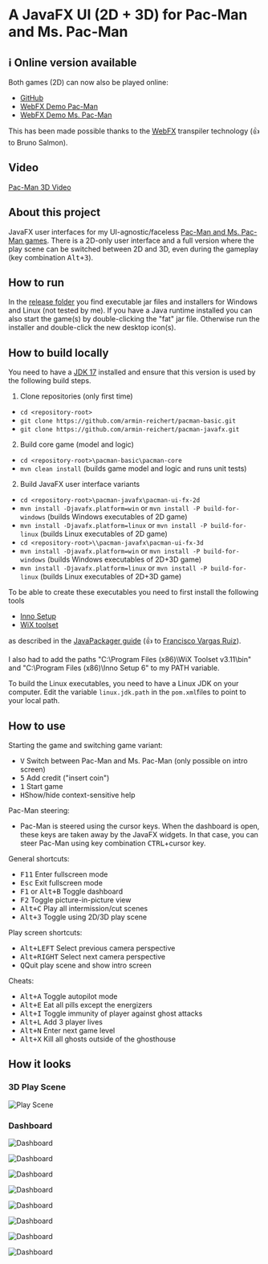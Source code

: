 # A JavaFX UI (2D + 3D) for Pac-Man and Ms. Pac-Man

## ℹ️ Online version available

Both games (2D) can now also be played online:
- [GitHub](https://armin-reichert.github.io/webfx-pacman/)
- [WebFX Demo Pac-Man](https://pacman.webfx.dev/)
- [WebFX Demo Ms. Pac-Man](https://mspacman.webfx.dev/)

This has been made possible thanks to the [WebFX](https://webfx.dev/) transpiler technology (:+1: to Bruno Salmon).

## Video

[Pac-Man 3D Video](https://magentacloud.de/s/qYDg6BKK7G6TxpB)

## About this project

JavaFX user interfaces for my UI-agnostic/faceless [Pac-Man and Ms. Pac-Man games](https://github.com/armin-reichert/pacman-basic). There is a 2D-only user interface and
a full version where the play scene can be switched between 2D and 3D, even during the gameplay (key combination <kbd>Alt+3</kbd>).

## How to run

In the [release folder](https://github.com/armin-reichert/pacman-javafx/releases) you find executable jar files and
installers for Windows and Linux (not tested by me). If you have a Java runtime installed you can also start the game(s) by double-clicking the "fat" jar file.
Otherwise run the installer and double-click the new desktop icon(s).

## How to build locally

You need to have a [JDK 17](https://www.oracle.com/java/technologies/downloads/#java17) installed and ensure that this version is used by the following build steps.

1. Clone repositories (only first time)
- `cd <repository-root>`
- `git clone https://github.com/armin-reichert/pacman-basic.git`
- `git clone https://github.com/armin-reichert/pacman-javafx.git`

2. Build core game (model and logic)
- `cd <repository-root>\pacman-basic\pacman-core`
- `mvn clean install` (builds game model and logic and runs unit tests)

2. Build JavaFX user interface variants
- `cd <repository-root>\pacman-javafx\pacman-ui-fx-2d`
- `mvn install -Djavafx.platform=win` or `mvn install -P build-for-windows` (builds Windows executables of 2D game) 
- `mvn install -Djavafx.platform=linux`  or `mvn install -P build-for-linux` (builds Linux executables of 2D game)
- `cd <repository-root>\\pacman-javafx\pacman-ui-fx-3d`
- `mvn install -Djavafx.platform=win` or `mvn install -P build-for-windows` (builds Windows executables of 2D+3D game) 
- `mvn install -Djavafx.platform=linux`  or `mvn install -P build-for-linux` (builds Linux executables of 2D+3D game)

To be able to create these executables you need to first install the following tools

- [Inno Setup](https://jrsoftware.org/isinfo.php)
- [WiX toolset](https://wixtoolset.org/)

as described in the [JavaPackager guide](https://github.com/fvarrui/JavaPackager/blob/master/docs/windows-tools-guide.md) (:+1: to [Francisco Vargas Ruiz](https://github.com/fvarrui)).

I also had to add the paths "C:\Program Files (x86)\WiX Toolset v3.11\bin" and "C:\Program Files (x86)\Inno Setup 6" to my PATH variable.

To build the Linux executables, you need to have a Linux JDK on your computer. Edit the variable `linux.jdk.path` in the `pom.xml`files to point to your local path.

## How to use

Starting the game and switching game variant:
- <kbd>V</kbd> Switch between Pac-Man and Ms. Pac-Man (only possible on intro screen)
- <kbd>5</kbd> Add credit ("insert coin")
- <kbd>1</kbd> Start game
- <kbd>H</kbd>Show/hide context-sensitive help

Pac-Man steering:
- Pac-Man is steered using the cursor keys. When the dashboard is open, these keys are taken away by the JavaFX widgets. 
In that case, you can steer Pac-Man using key combination <kbd>CTRL</kbd>+cursor key.

General shortcuts:
- <kbd>F11</kbd> Enter fullscreen mode
- <kbd>Esc</kbd> Exit fullscreen mode
- <kbd>F1</kbd> or <kbd>Alt+B</kbd> Toggle dashboard
- <kbd>F2</kbd> Toggle picture-in-picture view
- <kbd>Alt+C</kbd> Play all intermission/cut scenes
- <kbd>Alt+3</kbd> Toggle using 2D/3D play scene

Play screen shortcuts:
- <kbd>Alt+LEFT</kbd> Select previous camera perspective
- <kbd>Alt+RIGHT</kbd> Select next camera perspective
- <kbd>Q</kbd>Quit play scene and show intro screen

Cheats:
  - <kbd>Alt+A</kbd> Toggle autopilot mode
  - <kbd>Alt+E</kbd> Eat all pills except the energizers
  - <kbd>Alt+I</kbd> Toggle immunity of player against ghost attacks
  - <kbd>Alt+L</kbd> Add 3 player lives
  - <kbd>Alt+N</kbd> Enter next game level
  - <kbd>Alt+X</kbd> Kill all ghosts outside of the ghosthouse 

## How it looks

### 3D Play Scene

![Play Scene](doc/pacman-maze.png)

### Dashboard

![Dashboard](doc/dashboard-general.png)

![Dashboard](doc/dashboard-shortcuts.png)

![Dashboard](doc/dashboard-appearance.png)

![Dashboard](doc/dashboard-3d-settings.png)

![Dashboard](doc/dashboard-game-control.png)

![Dashboard](doc/dashboard-game-info.png)

![Dashboard](doc/dashboard-ghost-info.png)

![Dashboard](doc/dashboard-about.png)


